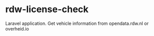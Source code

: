 # rdw-license-check
Laravel application. Get vehicle information from opendata.rdw.nl or overheid.io

